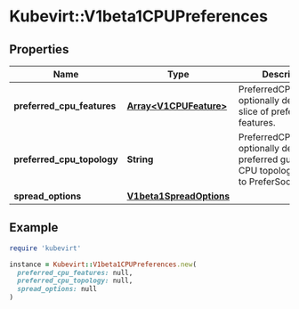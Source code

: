 # Kubevirt::V1beta1CPUPreferences

## Properties

| Name | Type | Description | Notes |
| ---- | ---- | ----------- | ----- |
| **preferred_cpu_features** | [**Array&lt;V1CPUFeature&gt;**](V1CPUFeature.md) | PreferredCPUFeatures optionally defines a slice of preferred CPU features. | [optional] |
| **preferred_cpu_topology** | **String** | PreferredCPUTopology optionally defines the preferred guest visible CPU topology, defaults to PreferSockets. | [optional] |
| **spread_options** | [**V1beta1SpreadOptions**](V1beta1SpreadOptions.md) |  | [optional] |

## Example

```ruby
require 'kubevirt'

instance = Kubevirt::V1beta1CPUPreferences.new(
  preferred_cpu_features: null,
  preferred_cpu_topology: null,
  spread_options: null
)
```

